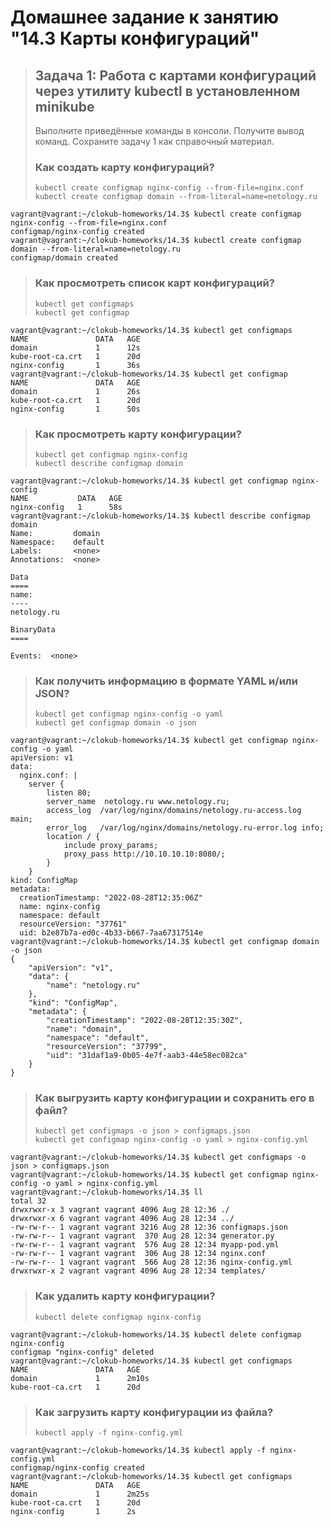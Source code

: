 # Домашнее задание к занятию "14.3 Карты конфигураций"

> ## Задача 1: Работа с картами конфигураций через утилиту kubectl в установленном minikube
> 
> Выполните приведённые команды в консоли. Получите вывод команд. Сохраните
задачу 1 как справочный материал.
> 
> ### Как создать карту конфигураций?
> 
> ```
> kubectl create configmap nginx-config --from-file=nginx.conf
> kubectl create configmap domain --from-literal=name=netology.ru
> ```

```
vagrant@vagrant:~/clokub-homeworks/14.3$ kubectl create configmap nginx-config --from-file=nginx.conf
configmap/nginx-config created
vagrant@vagrant:~/clokub-homeworks/14.3$ kubectl create configmap domain --from-literal=name=netology.ru
configmap/domain created
```

> ### Как просмотреть список карт конфигураций?
> 
> ```
> kubectl get configmaps
> kubectl get configmap
> ```

```
vagrant@vagrant:~/clokub-homeworks/14.3$ kubectl get configmaps
NAME               DATA   AGE
domain             1      12s
kube-root-ca.crt   1      20d
nginx-config       1      36s
vagrant@vagrant:~/clokub-homeworks/14.3$ kubectl get configmap
NAME               DATA   AGE
domain             1      26s
kube-root-ca.crt   1      20d
nginx-config       1      50s
```

> ### Как просмотреть карту конфигурации?
> 
> ```
> kubectl get configmap nginx-config
> kubectl describe configmap domain
> ```

```
vagrant@vagrant:~/clokub-homeworks/14.3$ kubectl get configmap nginx-config
NAME           DATA   AGE
nginx-config   1      58s
vagrant@vagrant:~/clokub-homeworks/14.3$ kubectl describe configmap domain
Name:         domain
Namespace:    default
Labels:       <none>
Annotations:  <none>

Data
====
name:
----
netology.ru

BinaryData
====

Events:  <none>
```

> ### Как получить информацию в формате YAML и/или JSON?
> 
> ```
> kubectl get configmap nginx-config -o yaml
> kubectl get configmap domain -o json
> ```

```
vagrant@vagrant:~/clokub-homeworks/14.3$ kubectl get configmap nginx-config -o yaml
apiVersion: v1
data:
  nginx.conf: |
    server {
        listen 80;
        server_name  netology.ru www.netology.ru;
        access_log  /var/log/nginx/domains/netology.ru-access.log  main;
        error_log   /var/log/nginx/domains/netology.ru-error.log info;
        location / {
            include proxy_params;
            proxy_pass http://10.10.10.10:8080/;
        }
    }
kind: ConfigMap
metadata:
  creationTimestamp: "2022-08-28T12:35:06Z"
  name: nginx-config
  namespace: default
  resourceVersion: "37761"
  uid: b2e87b7a-ed0c-4b33-b667-7aa67317514e
vagrant@vagrant:~/clokub-homeworks/14.3$ kubectl get configmap domain -o json
{
    "apiVersion": "v1",
    "data": {
        "name": "netology.ru"
    },
    "kind": "ConfigMap",
    "metadata": {
        "creationTimestamp": "2022-08-28T12:35:30Z",
        "name": "domain",
        "namespace": "default",
        "resourceVersion": "37799",
        "uid": "31daf1a9-0b05-4e7f-aab3-44e58ec082ca"
    }
}
```

> ### Как выгрузить карту конфигурации и сохранить его в файл?
> 
> ```
> kubectl get configmaps -o json > configmaps.json
> kubectl get configmap nginx-config -o yaml > nginx-config.yml
> ```

```
vagrant@vagrant:~/clokub-homeworks/14.3$ kubectl get configmaps -o json > configmaps.json
vagrant@vagrant:~/clokub-homeworks/14.3$ kubectl get configmap nginx-config -o yaml > nginx-config.yml
vagrant@vagrant:~/clokub-homeworks/14.3$ ll
total 32
drwxrwxr-x 3 vagrant vagrant 4096 Aug 28 12:36 ./
drwxrwxr-x 6 vagrant vagrant 4096 Aug 28 12:34 ../
-rw-rw-r-- 1 vagrant vagrant 3216 Aug 28 12:36 configmaps.json
-rw-rw-r-- 1 vagrant vagrant  370 Aug 28 12:34 generator.py
-rw-rw-r-- 1 vagrant vagrant  576 Aug 28 12:34 myapp-pod.yml
-rw-rw-r-- 1 vagrant vagrant  306 Aug 28 12:34 nginx.conf
-rw-rw-r-- 1 vagrant vagrant  566 Aug 28 12:36 nginx-config.yml
drwxrwxr-x 2 vagrant vagrant 4096 Aug 28 12:34 templates/
```

> ### Как удалить карту конфигурации?
> 
> ```
> kubectl delete configmap nginx-config
> ```

```
vagrant@vagrant:~/clokub-homeworks/14.3$ kubectl delete configmap nginx-config
configmap "nginx-config" deleted
vagrant@vagrant:~/clokub-homeworks/14.3$ kubectl get configmaps
NAME               DATA   AGE
domain             1      2m10s
kube-root-ca.crt   1      20d
```

> ### Как загрузить карту конфигурации из файла?
> 
> ```
> kubectl apply -f nginx-config.yml
> ```

```
vagrant@vagrant:~/clokub-homeworks/14.3$ kubectl apply -f nginx-config.yml
configmap/nginx-config created
vagrant@vagrant:~/clokub-homeworks/14.3$ kubectl get configmaps
NAME               DATA   AGE
domain             1      2m25s
kube-root-ca.crt   1      20d
nginx-config       1      2s
```